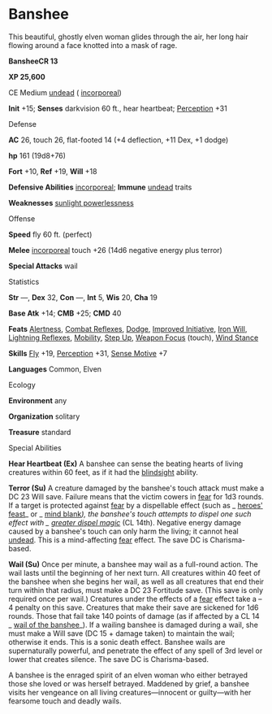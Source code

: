 # Banshee

This beautiful, ghostly elven woman glides through the air, her long hair flowing around a face knotted into a mask of rage.

**BansheeCR 13**

**XP 25,600**

CE Medium [undead](monsters/creatureTypes#_undead) ( [incorporeal](monsters/creatureTypes#_incorporeal-subtype))

**Init** +15; **Senses** darkvision 60 ft., hear heartbeat; [Perception](additionalMonsters/../skills/perception#_perception) +31

Defense

**AC** 26, touch 26, flat-footed 14 (+4 deflection, +11 Dex, +1 dodge)

**hp** 161 (19d8+76)

**Fort** +10, **Ref** +19, **Will** +18

**Defensive Abilities** [incorporeal](monsters/creatureTypes#_incorporeal-subtype); **Immune** [undead](monsters/creatureTypes#_undead) traits

**Weaknesses** [sunlight powerlessness](monsters/universalMonsterRules#_sunlight-powerlessness)

Offense

**Speed** fly 60 ft. (perfect)

**Melee** [incorporeal](monsters/creatureTypes#_incorporeal-subtype) touch +26 (14d6 negative energy plus terror)

**Special Attacks** wail

Statistics

**Str** —, **Dex** 32, **Con** —, **Int** 5, **Wis** 20, **Cha** 19

**Base Atk** +14; **CMB** +25; **CMD** 40

**Feats** [Alertness](additionalMonsters/../feats#_alertness), [Combat Reflexes](additionalMonsters/../feats#_combat-reflexes), [Dodge](additionalMonsters/../feats#_dodge), [Improved Initiative](additionalMonsters/../feats#_improved-initiative), [Iron Will](additionalMonsters/../feats#_iron-will), [Lightning Reflexes](additionalMonsters/../feats#_lightning-reflexes), [Mobility](additionalMonsters/../feats#_mobility), [Step Up](additionalMonsters/../feats#_step-up), [Weapon Focus](additionalMonsters/../feats#_weapon-focus) (touch), [Wind Stance](additionalMonsters/../feats#_wind-stance)

**Skills** [Fly](additionalMonsters/../skills/fly#_fly) +19, [Perception](additionalMonsters/../skills/perception#_perception) +31, [Sense Motive](additionalMonsters/../skills/senseMotive#_sense-motive) +7

**Languages** Common, Elven

Ecology

**Environment** any

**Organization** solitary

**Treasure** standard

Special Abilities

**Hear Heartbeat (Ex)** A banshee can sense the beating hearts of living creatures within 60 feet, as if it had the [blindsight](monsters/universalMonsterRules#_blindsight) ability.

**Terror (Su)** A creature damaged by the banshee's touch attack must make a DC 23 Will save. Failure means that the victim cowers in [fear](monsters/universalMonsterRules#_fear-(su-or-sp)) for 1d3 rounds. If a target is protected against [fear](monsters/universalMonsterRules#_fear-(su-or-sp)) by a dispellable effect (such as _ [heroes' feast](additionalMonsters/../spells/heroesFeast#_heroes-feast)_ or _ [mind blank](additionalMonsters/../spells/mindBlank#_mind-blank)_), the banshee's touch attempts to dispel one such effect with _ [greater dispel magic](additionalMonsters/../spells/dispelMagic#_dispel-magic-greater)_ (CL 14th). Negative energy damage caused by a banshee's touch can only harm the living; it cannot heal [undead](monsters/creatureTypes#_undead). This is a mind-affecting [fear](monsters/universalMonsterRules#_fear-(su-or-sp)) effect. The save DC is Charisma-based.

**Wail (Su)** Once per minute, a banshee may wail as a full-round action. The wail lasts until the beginning of her next turn. All creatures within 40 feet of the banshee when she begins her wail, as well as all creatures that end their turn within that radius, must make a DC 23 Fortitude save. (This save is only required once per wail.) Creatures under the effects of a [fear](monsters/universalMonsterRules#_fear-(su-or-sp)) effect take a –4 penalty on this save. Creatures that make their save are sickened for 1d6 rounds. Those that fail take 140 points of damage (as if affected by a CL 14 _ [wail of the banshee](additionalMonsters/../spells/wailOfTheBanshee#_wail-of-the-banshee)_). If a wailing banshee is damaged during a wail, she must make a Will save (DC 15 + damage taken) to maintain the wail; otherwise it ends. This is a sonic death effect. Banshee wails are supernaturally powerful, and penetrate the effect of any spell of 3rd level or lower that creates silence. The save DC is Charisma-based.

A banshee is the enraged spirit of an elven woman who either betrayed those she loved or was herself betrayed. Maddened by grief, a banshee visits her vengeance on all living creatures—innocent or guilty—with her fearsome touch and deadly wails.

